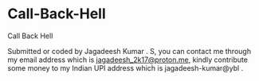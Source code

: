 # Call-Back-Hell
Call Back Hell

Submitted or coded by Jagadeesh Kumar . S, 
    you can contact me through my email address which is jagadeesh_2k17@proton.me,
    kindly contribute some money to my Indian UPI address which is jagadeesh-kumar@ybl .
